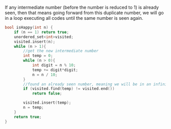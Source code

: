 If any intermediate number (before the number is reduced to 1) is already seen, then that means going forward from this duplicate number, we will go in a loop executing all codes until the same number is seen again.


```cpp
bool isHappy(int n) {
    if (n == 1) return true;
    unordered_set<int>visited;
    visited.insert(n);
    while (n > 1){ 
        //get the new intermediate number
        int temp = 0;
        while (n > 0){
            int digit = n % 10;
            temp += digit*digit;
            n = n / 10;
        }
        //found an already seen number, meaning we will be in an infinite loop
        if (visited.find(temp) != visited.end())
            return false; 

        visited.insert(temp);
        n = temp;
    }
    return true;
}
```
